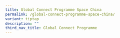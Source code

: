 ```yaml
---
title: Global Connect Programme Space China
permalink: /global-connect-programme-space-china/
variant: tiptap
description: ""
third_nav_title: Global Connect Programme
---
```

